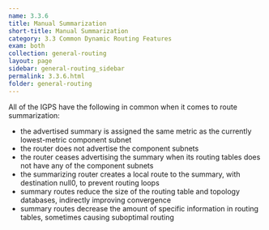 ```yaml
---
name: 3.3.6
title: Manual Summarization
short-title: Manual Summarization
category: 3.3 Common Dynamic Routing Features
exam: both
collection: general-routing
layout: page
sidebar: general-routing_sidebar
permalink: 3.3.6.html
folder: general-routing
---
```

All of the IGPS have the following in common when it comes to route summarization:
- the advertised summary is assigned the same metric as the currently lowest-metric component subnet
- the router does not advertise the component subnets
- the router ceases advertising the summary when its routing tables does not have any of the component subnets
- the summarizing router creates a local route to the summary, with destination null0, to prevent routing loops
- summary routes reduce the size of the routing table and topology databases, indirectly improving convergence
- summary routes decrease the amount of specific information in routing tables, sometimes causing suboptimal routing
